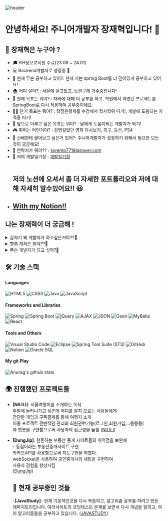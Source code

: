 ![header](https://capsule-render.vercel.app/api?type=waving&color=gradient&height=250&section=header&text=WelCome!&fontSize=90)
# 안녕하세요! 주니어개발자 장재혁입니다! 🚸
## 🙌 장재혁은 누구야 ?   
- 🎓 KH정보교육원 수료(23.08 ~ 24.01)
- 💻 Backend개발자로 성장중 🌱 
- 🏫 현재 무슨 공부하고 있어?: 현재 저는 spring Boot를 더 깊이있게 공부하고 있어요! 
- 🏠 어디 살아? : 서울에 살고있고, 노원구에 거주중입니다!
- 🎯 현재 목표는 뭐야? : 자바에 대해 더 공부를 하고, 학원에서 하였던 프로젝트를 SpringBoot로 다시 적용하며 공부중이에요
- 🏃‍♂️ 단기 목표는 뭐야? : 학점은행제를 수강해서 학사학위 따기!, 개발에 도움되는 자격증 따기!
- 🌟 앞으로 이루고 싶은 목표는 뭐야? : 남에게 도움이되는 개발자가 되기! 
- 🎮 취미는 어떤거야? : 감명깊었던 영화 다시보기, 축구, 등산, PS4
- 💬 선배한테 물어보고 싶은거 있어?: 주니어개발자가 성장하기 위해서 필요한 모든것이 궁금해요!
- 📱 연락처가 뭐야?? : sorento7718@naver.com
- 📖 저의 개발일기장 : <a href="https://blog.naver.com/jangcodingstudy">개발일기장</a><br><br>
  ##  <h2>저의 노션에 오셔서 좀 더 자세한 포트폴리오와 저에 대해 자세히 알수있어요!! 😃</h2>
- <h2><a href="https://www.notion.so/f1f5864610c64beb9726ca608b294e87?pvs=4">With my Notion!!</a></h2>


## 나는 장재혁이 더 궁금해 ! <br>

 <details>
  <summary> 갑자기 왜 개발자가 하고싶은거야??🤔</summary>
  <br>
고등학교를 졸업한 후, 제 인생에 있어 큰 결정들을 내려야 했어요. 삼수 끝에 대학에 들어갔지만, 제가 찾던 길이 아니라는 것을 깨닫고 대학을 중퇴했습니다. 그때 '내가 진정으로 원하는 것이 무엇일까?'라는 질문이 마음속을 지배했죠.

  그러던 중 군대에서 만난 선임이 제 인생에 큰 영향을 주었습니다. 선임은 개발자였고, 선임의 이야기를 자주 들으면서 저도 모르게 개발에 흥미를 느끼게 되었어요. 전역 후, 저는 KH정보교육원에서 코딩을 배우며 개발자의 길로 접어들었습니다.
컴퓨터와 웹사이트에 대한 어릴 적부터의 관심이 저를 이끌었어요. 웹사이트 하나하나가 모두 코드로 만들어진 기능이라는 사실을 알게 되었을 때, 그것은 제게 큰 놀라움이었습니다. 공부하고 알게 된 것들을 코드로 옮겨 실제로 작동하는 것을 보는 것은 저에게 큰 만족감을 주었어요. 머리 속 아이디어를 현실로 만드는 것이 가능하다는 사실은, 저에게 개발이란 분야에 더욱 몰입하게 만들었습니다.
이렇게 저는 제 길을 드디어 찾아서 행복해요. 앞으로도 배움은 계속될 것이며, 이 길을 통해 더 많은 것을 이루고자 해요.
</details>
 
 <details>
  <summary> 향후 계획은 뭐야??🤔</summary>
  <br>
  학점은행제로 학점을 채울거에요 그리고 2학년의 학점을 채우면 저는 방송통신대학교로 편입을 해서 학사학위를 취득할 예정이랍니다. 또한 정보처리기사 자격증을 따서 제가 하는 개발에 대한 전문성을 더 높일예정이에요. 
  많이 늦었다고 생각하시는 분들도 있겠지만 저는 드디어 제가 하고싶은걸 찾았기 때문에 후회를 안해요!
 앞으로 더욱 열심히 살아서 모두들에게 도움이 되고싶습니다!
</details>

<details>
  <summary> 무슨 개발자가 되고 싶어?🤔</summary>
  <br>
저랑 같은 처지에 고민하시는 분들에게 저는 도움이 되고싶어요! 개발에 세계에서 흥미를 느끼는 사람이 있으면 무조건 하라고 추천해줄 위치까지 저는 성장하고 싶어요! 저랑 같은 길을 걷는 사람에게 한치라고 도움이 되는 개발자가 되고싶습니다!
</details>
  
## 🛠 기술 스택

#### Languages
![HTML5](https://img.shields.io/badge/-HTML5-%23E34F26?style=flat&logo=html5&logoColor=white)
![CSS3](https://img.shields.io/badge/-CSS3-%231572B6?style=flat&logo=css3&logoColor=white)
![Java](https://img.shields.io/badge/-Java-%23ED8B00?style=flat&logo=java&logoColor=white)
![JavaScript](https://img.shields.io/badge/-JavaScript-%23F7DF1E?style=flat&logo=javascript&logoColor=black)

#### Frameworks and Libraries
![Spring](https://img.shields.io/badge/-Spring-%236DB33F?style=flat&logo=spring&logoColor=white)
![Spring Boot](https://img.shields.io/badge/Spring_Boot-6DB33F?style=flat&logo=spring-boot&logoColor=white)
![jQuery](https://img.shields.io/badge/-jQuery-%230769AD?style=flat&logo=jquery&logoColor=white)
![AJAX](https://img.shields.io/badge/-AJAX-%23404D59?style=flat)
![JSON](https://img.shields.io/badge/-JSON-%23000000?style=flat&logo=json&logoColor=white)
![Gson](https://img.shields.io/badge/-Gson-%23758A93?style=flat)
![MyBatis](https://img.shields.io/badge/-MyBatis-%23E34F26?style=flat)
![React](https://img.shields.io/badge/-React-%2361DAFB?style=flat&logo=react&logoColor=black)

#### Tools and Others
![Visual Studio Code](https://img.shields.io/badge/-VS%20Code-%23007ACC?style=flat&logo=visual-studio-code&logoColor=white)
![Eclipse](https://img.shields.io/badge/-Eclipse-%232C2255?style=flat&logo=eclipse-ide&logoColor=white)
![Spring Tool Suite (STS)](https://img.shields.io/badge/-Spring%20Tool%20Suite-%236DB33F?style=flat&logo=spring&logoColor=white)
![GitHub](https://img.shields.io/badge/-GitHub-%23181717?style=flat&logo=github&logoColor=white)
![Notion](https://img.shields.io/badge/-Notion-%23000000?style=flat&logo=notion&logoColor=white)
![Oracle SQL](https://img.shields.io/badge/-Oracle%20SQL-%23F80000?style=flat&logo=oracle&logoColor=white)

#### My git Play
![Anurag's github stats](https://github-readme-stats.vercel.app/api?username=JaeHyeok718&show_icons=true&theme=tokyonight)

## 🌍 진행했던 프로젝트들

- **[NILILI]**: 서울여행지를 소개하는 목적  
주말에 놀러나가고 싶은데 어디를 갈지 모르는 사람들에게  
간단한 게임과 구독결제를 통해 여행지 소개   
이중 프로젝트 전반적인 관리와 회원관련기능(로그인,회원가입,...등등등)  
과 챗봇을 구현함으로써 사용자의 접근성을 높힘 
 ([NILILI](https://github.com/JaeHyeok718/SemiProject))

- **[DungJip]**: 현존하는 부동산 중개 사이트들의 취약점을 보완해  
          -       둥집이라는 부동산중개사이트 구현  
                  카카오API를 사용함으로써 지도구현을 하였다.  
                  webSocket을 사용하여 공인중개사와 채팅을 구현하여  
                  사용자 경험을 향상시킴  
              ([DungJip](https://github.com/JaeHyeok718/DungJip/tree/develop))

  ## 📖 현재 공부중인 것들
  -**[JavaStudy]**-
  현재 기본적인것을 다시 복습하고, 알고리즘 공부를 하려고 만든 레파지토리입니다.
  여러사이트의 코딩테스트 문제를 보면서 다시 개념을 읽히고, 여러 알고리즘들을 공부하고 있습니다.
    ([JAVASTUDY](https://github.com/JaeHyeok718/JavaStudy))

